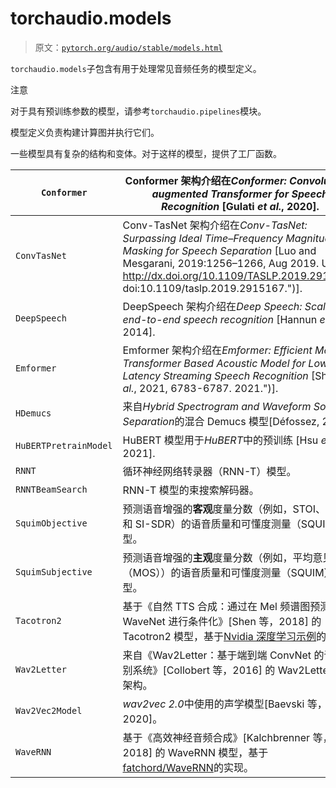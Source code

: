 # torchaudio.models

> 原文：[`pytorch.org/audio/stable/models.html`](https://pytorch.org/audio/stable/models.html)

`torchaudio.models`子包含有用于处理常见音频任务的模型定义。

注意

对于具有预训练参数的模型，请参考`torchaudio.pipelines`模块。

模型定义负责构建计算图并执行它们。

一些模型具有复杂的结构和变体。对于这样的模型，提供了工厂函数。

| `Conformer` | Conformer 架构介绍在*Conformer: Convolution-augmented Transformer for Speech Recognition* [Gulati *et al.*, 2020]. |
| --- | --- |
| `ConvTasNet` | Conv-TasNet 架构介绍在*Conv-TasNet: Surpassing Ideal Time–Frequency Magnitude Masking for Speech Separation* [Luo and Mesgarani, 2019:1256–1266, Aug 2019\. URL: http://dx.doi.org/10.1109/TASLP.2019.2915167, doi:10.1109/taslp.2019.2915167.")]. |
| `DeepSpeech` | DeepSpeech 架构介绍在*Deep Speech: Scaling up end-to-end speech recognition* [Hannun *et al.*, 2014]. |
| `Emformer` | Emformer 架构介绍在*Emformer: Efficient Memory Transformer Based Acoustic Model for Low Latency Streaming Speech Recognition* [Shi *et al.*, 2021, 6783-6787\. 2021.")]. |
| `HDemucs` | 来自*Hybrid Spectrogram and Waveform Source Separation*的混合 Demucs 模型[Défossez, 2021]. |
| `HuBERTPretrainModel` | HuBERT 模型用于*HuBERT*中的预训练 [Hsu *et al.*, 2021]. |
| `RNNT` | 循环神经网络转录器（RNN-T）模型。 |
| `RNNTBeamSearch` | RNN-T 模型的束搜索解码器。 |
| `SquimObjective` | 预测语音增强的**客观**度量分数（例如，STOI、PESQ 和 SI-SDR）的语音质量和可懂度测量（SQUIM）模型。 |
| `SquimSubjective` | 预测语音增强的**主观**度量分数（例如，平均意见分数（MOS））的语音质量和可懂度测量（SQUIM）模型。 |
| `Tacotron2` | 基于《自然 TTS 合成：通过在 Mel 频谱图预测上对 WaveNet 进行条件化》[Shen 等，2018] 的 Tacotron2 模型，基于[Nvidia 深度学习示例](https://github.com/NVIDIA/DeepLearningExamples/)的实现。 |
| `Wav2Letter` | 来自《Wav2Letter：基于端到端 ConvNet 的语音识别系统》[Collobert 等，2016] 的 Wav2Letter 模型架构。 |
| `Wav2Vec2Model` | *wav2vec 2.0*中使用的声学模型[Baevski 等，2020]。 |
| `WaveRNN` | 基于《高效神经音频合成》[Kalchbrenner 等，2018] 的 WaveRNN 模型，基于[fatchord/WaveRNN](https://github.com/fatchord/WaveRNN)的实现。 |
